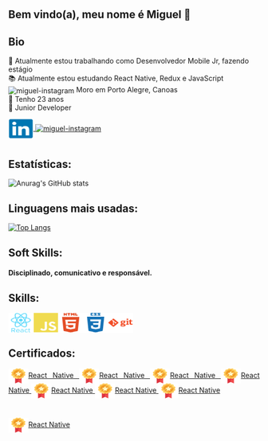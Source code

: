 
## Bem vindo(a), meu nome é Miguel 👋

## Bio
🔭 Atualmente estou trabalhando como Desenvolvedor Mobile Jr, fazendo estágio <br>
📚 Atualmente estou estudando React Native, Redux e JavaScript <br>
<img align="center" alt="miguel-instagram" height="18" width="18" src="https://image.flaticon.com/icons/png/512/197/197386.png">  Moro em Porto Alegre, Canoas <br>
🎈 Tenho 23 anos <br>
🚀 Junior Developer <br>
<p>
<a href="https://www.linkedin.com/in/miguelcorrea7/" target="_blank">
<img align="center" alt="miguel-linkedin" height="40" width="50" src="https://raw.githubusercontent.com/devicons/devicon/master/icons/linkedin/linkedin-original.svg">
</a>
<a href="https://www.instagram.com/miguell_correa/" target="_blank">
<img align="center" alt="miguel-instagram" height="40" width="40" src="https://image.flaticon.com/icons/png/128/1384/1384063.png">
</a>
<p/>
<h1></h1>

## Estatísticas:

![Anurag's GitHub stats](https://github-readme-stats.vercel.app/api?username=OPLART&show_icons=true&theme=radical)

## Linguagens mais usadas:

[![Top Langs](https://github-readme-stats.vercel.app/api/top-langs/?username=OPLART&layout=compact)](https://github.com/OPLART/github-readme-stats)

## Soft Skills:
#### Disciplinado, comunicativo e responsável.

## Skills:
<img align="center" alt="miguel-linkedin" height="40" width="50" style="max-width: 100%;" src="https://raw.githubusercontent.com/devicons/devicon/master/icons/react/react-original-wordmark.svg"><img align="center" alt="miguel-linkedin" height="40" width="50" style="max-width: 100%;" src="https://raw.githubusercontent.com/devicons/devicon/master/icons/javascript/javascript-plain.svg"><img align="center" alt="miguel-linkedin" height="40" width="50" style="max-width: 100%;" src="https://raw.githubusercontent.com/devicons/devicon/master/icons/html5/html5-plain-wordmark.svg"><img align="center" alt="miguel-linkedin" height="40" width="50" style="max-width: 100%;" src="https://raw.githubusercontent.com/devicons/devicon/master/icons/css3/css3-plain-wordmark.svg"><img align="center" alt="miguel-linkedin" height="40" width="50" style="max-width: 100%;" src="https://raw.githubusercontent.com/devicons/devicon/master/icons/git/git-plain-wordmark.svg">

## Certificados:

<p align="justify">
<a href="https://www.linkedin.com/in/miguelcorrea7/" target="_blank">
<img align="center" alt="Certificado de React Native" height="30" width="40" src="certificate.png">React Native
<a href="https://www.linkedin.com/in/miguelcorrea7/" target="_blank">
<img align="center" alt="Certificado de React Native" height="30" width="40" src="certificate.png">React Native
<a href="https://www.linkedin.com/in/miguelcorrea7/" target="_blank">
<img align="center" alt="Certificado de React Native" height="30" width="40" src="certificate.png">React Native
<a href="https://www.linkedin.com/in/miguelcorrea7/" target="_blank">
<img align="center" alt="Certificado de React Native" height="30" width="40" src="certificate.png">React Native
<a href="https://www.linkedin.com/in/miguelcorrea7/" target="_blank">
<img align="center" alt="Certificado de React Native" height="30" width="40" src="certificate.png">React Native
<a href="https://www.linkedin.com/in/miguelcorrea7/" target="_blank">
<img align="center" alt="Certificado de React Native" height="30" width="40" src="certificate.png">React Native
<a href="https://www.linkedin.com/in/miguelcorrea7/" target="_blank">
<img align="center" alt="Certificado de React Native" height="30" width="40" src="certificate.png">React Native
<h1></h1>
<a href="file:///E:/Certificados%20de%20Conclusao/CertificadoCursoReactNative.pdf" target="_blank">
<img align="center" alt="Certificado de React Native" height="30" width="40" src="certificate.png">React Native
</p>




